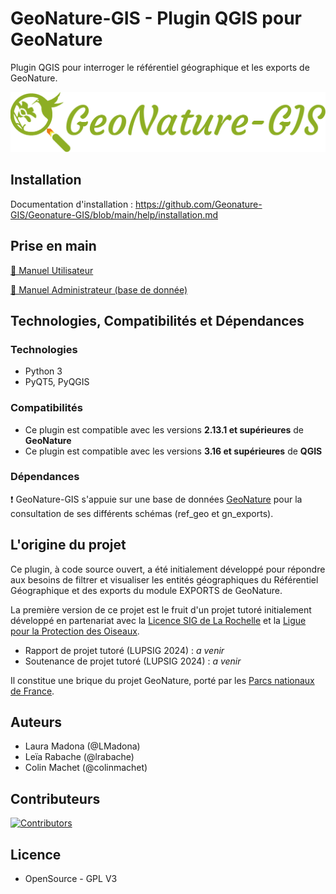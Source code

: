 # GeoNature-GIS - Plugin QGIS pour GeoNature

Plugin QGIS pour interroger le référentiel géographique et les exports de GeoNature.

![logo](https://github.com/Geonature-GIS/Geonature-GIS/raw/main/icons/geonaturegis_full_logo.png)

## Installation

Documentation d'installation : https://github.com/Geonature-GIS/Geonature-GIS/blob/main/help/installation.md

## Prise en main

[📘 Manuel Utilisateur](https://github.com/Geonature-GIS/Geonature-GIS/blob/main/help/user_manual.md)

[📙 Manuel Administrateur (base de donnée)](https://github.com/Geonature-GIS/Geonature-GIS/blob/main/help/admin_manual.md)

## Technologies, Compatibilités et Dépendances

### Technologies

- Python 3
- PyQT5, PyQGIS

### Compatibilités

- Ce plugin est compatible avec les versions **2.13.1 et supérieures** de **GeoNature**
- Ce plugin est compatible avec les versions **3.16 et supérieures** de **QGIS**

### Dépendances

❗ GeoNature-GIS s'appuie sur une base de données [GeoNature](https://github.com/PnX-SI/GeoNature) pour la consultation de ses différents schémas (ref_geo et gn_exports).

## L'origine du projet

Ce plugin, à code source ouvert, a été initialement développé pour répondre aux besoins de filtrer et visualiser les entités géographiques du Référentiel Géographique et des exports du module EXPORTS de GeoNature.

La première version de ce projet est le fruit d'un projet tutoré initialement développé en partenariat avec la [Licence SIG de La Rochelle](https://lpsig.univ-lr.fr/) et la [Ligue pour la Protection des Oiseaux](https://www.lpo.fr/).

- Rapport de projet tutoré (LUPSIG 2024) : *a venir*
- Soutenance de projet tutoré (LUPSIG 2024) : *a venir*

Il constitue une brique du projet GeoNature, porté par les [Parcs nationaux de France](http://www.parcsnationaux.fr/fr).

## Auteurs

- Laura Madona (@LMadona)
- Leïa Rabache (@lrabache)
- Colin Machet (@colinmachet)

## Contributeurs

[![Contributors](https://contrib.rocks/image?repo=Geonature-GIS/Geonature-GIS)](https://github.com/Geonature-GIS/Geonature-GIS/graphs/contributors)

## Licence

* OpenSource - GPL V3
